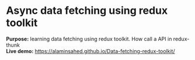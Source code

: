 # Async data fetching using redux toolkit

<b>Purpose:</b> learning data fetching using redux toolkit. How call a API in redux-thunk <br>
<b>Live demo:</b> https://alaminsahed.github.io/Data-fetching-redux-toolkit/
